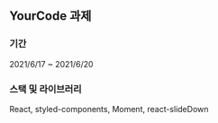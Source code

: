 ## YourCode 과제

### 기간
2021/6/17 ~ 2021/6/20

### 스택 및 라이브러리
React, styled-components, Moment, react-slideDown

